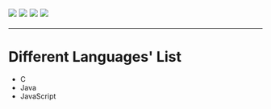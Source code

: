 ![](https://img.shields.io/badge/made_with-C-bee5ed?colorA=eb4646&colorB=b52d2d&style=for-the-badge)
![](https://img.shields.io/badge/java-learned-bee5ed?colorA=70a8c4&colorB=007396&style=for-the-badge&logo=java)
![](https://img.shields.io/badge/javascript-used-bee5ed?colorA=487d3e&colorB=b0c92e&style=for-the-badge&logo=javascript)
![](https://img.shields.io/badge/python-used-bee5ed?colorA=d16521&colorB=b55010&style=for-the-badge&logo=python)
---
---


# Different Languages' List
   * C
   * Java
   * JavaScript
